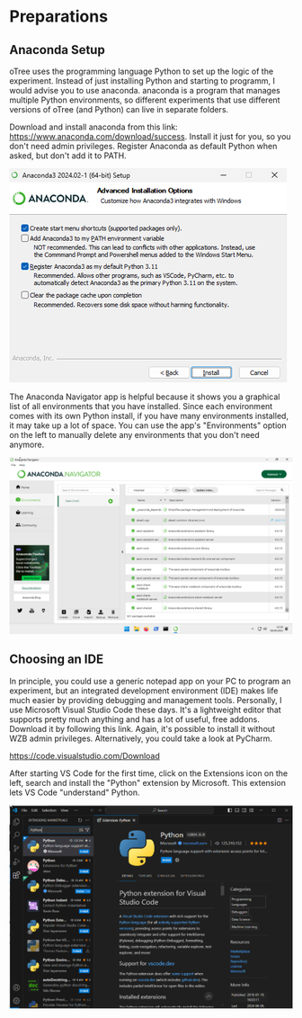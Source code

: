 # Preparations

## Anaconda Setup

oTree uses the programming language Python to set up the logic of the experiment. Instead of just installing Python and starting to programm, I would advise you to use anaconda. anaconda is a program that manages multiple Python environments, so different experiments that use different versions of oTree (and Python) can live in separate folders.

Download and install anaconda from this link: https://www.anaconda.com/download/success. Install it just for you, so you don't need admin privileges. Register Anaconda as default Python when asked, but don't add it to PATH. 

![](images/00_01.png)

The Anaconda Navigator app is helpful because it shows you a graphical list of all environments that you have installed. Since each environment comes with its own Python install, if you have many environments installed, it may take up a lot of space. You can use the app's "Environments" option on the left to manually delete any environments that you don't need anymore. 

![](images/00_02.png)

## Choosing an IDE

In principle, you could use a generic notepad app on your PC to program an experiment, but an integrated development environment (IDE) makes life much easier by providing debugging and management tools. Personally, I use Microsoft Visual Studio Code these days. It's a lightweight editor that supports pretty much anything and has a lot of useful, free addons. Download it by following this link. Again, it's possible to install it without WZB admin privileges. Alternatively, you could take a look at PyCharm. 

https://code.visualstudio.com/Download

After starting VS Code for the first time, click on the Extensions icon on the left, search and install the "Python" extension by Microsoft. This extension lets VS Code "understand" Python.

![](images/00_03.png)